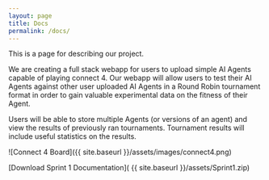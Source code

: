 ```yaml
---
layout: page
title: Docs
permalink: /docs/
---
```


This is a page for describing our project.

We are creating a full stack webapp for users to upload simple AI Agents capable of playing connect 4. Our webapp will allow users to test their AI Agents against other user uploaded AI Agents in a Round Robin tournament format in order to gain valuable experimental data on the fitness of their Agent.

Users will be able to store multiple Agents (or versions of an agent) and view the results of previously ran tournaments. Tournament results will include useful statistics on the results.

![Connect 4 Board]({{ site.baseurl }}/assets/images/connect4.png)

[Download Sprint 1 Documentation]( {{ site.baseurl }}/assets/Sprint1.zip)
